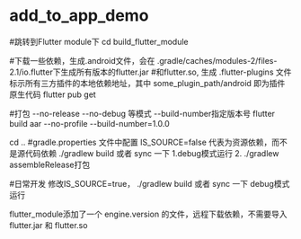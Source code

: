# add_to_app_demo

#跳转到Flutter module下
cd build_flutter_module

#下载一些依赖，生成.android文件，会在 .gradle/caches/modules-2/files-2.1/io.flutter下生成所有版本的flutter.jar
#和flutter.so, 生成 .flutter-plugins 文件标示所有三方插件的本地依赖地址，其中 some_plugin_path/android 即为插件原生代码
flutter pub get

#打包 --no-release --no-debug 等模式 --build-number指定版本号
flutter build aar --no-profile --build-number=1.0.0

cd ..
#gradle.properties 文件中配置 IS_SOURCE=false 代表为资源依赖，而不是源代码依赖
./gradlew build 或者 sync 一下
1.debug模式运行
2. ./gradlew assembleRelease打包


#日常开发 修改IS_SOURCE=true，
./gradlew build 或者 sync 一下
debug模式运行


flutter_module添加了一个 engine.version 的文件，远程下载依赖，不需要导入flutter.jar 和 flutter.so